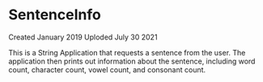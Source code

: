 # SentenceInfo


Created January 2019
Uploded July 30 2021

This is a String Application that requests a sentence from the user. The application then prints out information about the sentence, including word count, character count, vowel count, and consonant count.
